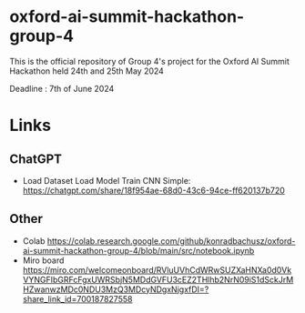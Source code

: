 # oxford-ai-summit-hackathon-group-4
This is the official repository of Group 4's project for the Oxford AI Summit Hackathon held 24th and 25th May 2024

Deadline : 7th of June 2024

# Links
## ChatGPT
- Load Dataset Load Model Train CNN Simple: https://chatgpt.com/share/18f954ae-68d0-43c6-94ce-ff620137b720

## Other
- Colab https://colab.research.google.com/github/konradbachusz/oxford-ai-summit-hackathon-group-4/blob/main/src/notebook.ipynb
- Miro board https://miro.com/welcomeonboard/RVluUVhCdWRwSUZXaHNXa0d0VkVYNGFIbGRFcFgxUWRSbjN5MDdGVFU3cEZ2THlhb2NrN09iS1dSckJrMHZwanwzMDc0NDU3MzQ3MDcyNDgxNjgxfDI=?share_link_id=700187827558
